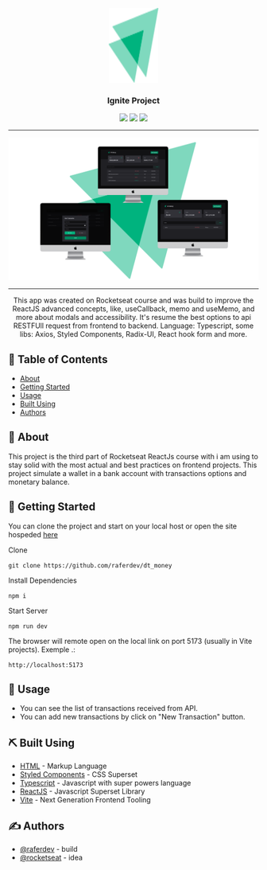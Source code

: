 <p align="center">
  <a href="https://dt-money-phi-seven.vercel.app/">
 <img width=100px height=150px src="./readme_assets/logo.svg" alt="Project logo"></a>
</p>

<h3 align="center">Ignite Project</h3>

<p align="center">
<img src="https://img.shields.io/github/last-commit/raferdev/dt_money?style=for-the-badge">
<img src="https://img.shields.io/github/languages/count/raferdev/dt_money?style=for-the-badge">
<img src="https://img.shields.io/github/license/raferdev/dt_money?style=for-the-badge">
</p>

---

<img src="./readme_assets/readme_banner.png">

---

<p align="center"> This app was created on Rocketseat course and was build to improve the ReactJS advanced concepts, like, useCallback, memo and useMemo, and more about modals and accessibility. It's resume the best options to api RESTFUll request from frontend to backend. Language: Typescript, some libs: Axios, Styled Components, Radix-UI, React hook form and more.
</p>

## 📝 Table of Contents

- [About](#about)
- [Getting Started](#getting_started)
- [Usage](#usage)
- [Built Using](#built_using)
- [Authors](#authors)

## 🧐 About <a name = "about"></a>

This project is the third part of Rocketseat ReactJs course with i am using to stay solid with the most actual and best practices on frontend projects. This project simulate a wallet in a bank account with transactions options and monetary balance.

## 🏁 Getting Started <a name = "getting_started"></a>

You can clone the project and start on your local host or open the site hospeded <a href="https://dt-money-phi-seven.vercel.app/">here</a>

Clone

```
git clone https://github.com/raferdev/dt_money
```

Install Dependencies

```
npm i
```

Start Server

```
npm run dev
```

The browser will remote open on the local link on port 5173 (usually in Vite projects). Exemple .:

```
http://localhost:5173
```

## 🎈 Usage <a name="usage"></a>

- You can see the list of transactions received from API.
- You can add new transactions by click on "New Transaction" button.

## ⛏️ Built Using <a name = "built_using"></a>

- [HTML](https://developer.mozilla.org/pt-BR/docs/Web/HTML) - Markup Language
- [Styled Components](https://styled-components.com/) - CSS Superset
- [Typescript](https://developer.mozilla.org/pt-BR/docs/Web/typescript) - Javascript with super powers language
- [ReactJS](https://pt-br.reactjs.org/) - Javascript Superset Library
- [Vite](https://pt-br.reactjs.org/) - Next Generation Frontend Tooling

## ✍️ Authors <a name = "authors"></a>

- [@raferdev](https://github.com/raferdev) - build
- [@rocketseat](https://github.com/rocketseat) - idea
